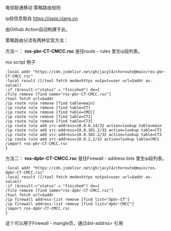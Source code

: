 电信联通移动 策略路由规则

ip段信息取自 https://ispip.clang.cn

由Github Action自动构建于此。

策略路由分流有两种实现方法：

方法一：
**ros-pbr-CT-CMCC.rsc** 是往route - rules 里生ip段列表。

ros script 例子

```
:local addr "https://cdn.jsdelivr.net/gh/jacyl4/chnroute@main/ros-pbr-CT-CMCC.rsc"
:local result ([/tool fetch mode=https output=user url=$addr as-value])
:if ($result->"status" = "finished") do={
/file remove [find name="ros-pbr-CT-CMCC.rsc"]
/tool fetch url=$addr
/ip route rule remove [find table=main]
/ip route rule remove [find table=CT]
/ip route rule remove [find table=CMCC]
/ip route rule remove [find table=CT2]
/ip route rule remove [find table=CT3]
/ip route rule add src-address=10.0.0.14/32 action=lookup table=main
/ip route rule add src-address=10.0.101.2/32 action=lookup table=CT2
/ip route rule add src-address=10.0.102.2/32 action=lookup table=CT3
/ip route rule add src-address=10.0.2.2/32 action=lookup table=CMCC
/import ros-pbr-CT-CMCC.rsc
}
```

方法二：
**ros-dpbr-CT-CMCC.rsc** 是往Firewall - address lists 里生ip段列表。
```
:local addr "https://cdn.jsdelivr.net/gh/jacyl4/chnroute@main/ros-dpbr-CT-CMCC.rsc"
:local result ([/tool fetch mode=https output=user url=$addr as-value])
:if ($result->"status" = "finished") do={
/file remove [find name="ros-dpbr-CT-CMCC.rsc"]
/tool fetch url=$addr
/ip firewall address-list remove [find list="dpbr-CT"]
/ip firewall address-list remove [find list="dpbr-CMCC"]
/import ros-dpbr-CT-CMCC.rsc
}
```

这个可以用于Firewall - mangle页，通过dst-addrss= 引用
